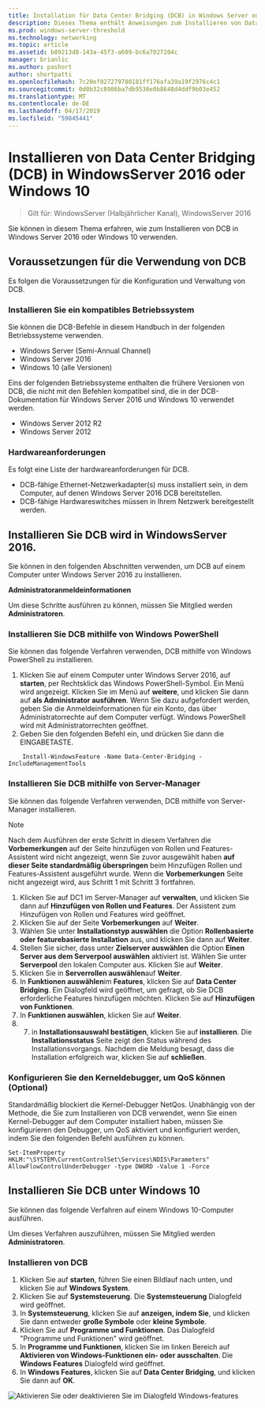 ```yaml
---
title: Installation für Data Center Bridging (DCB) in Windows Server oder Client
description: Dieses Thema enthält Anweisungen zum Installieren von Data Center Bridging in Windows Server oder Windows-Client.
ms.prod: windows-server-threshold
ms.technology: networking
ms.topic: article
ms.assetid: b89213d8-143a-45f3-a609-bc6a7027204c
manager: brianlic
ms.author: pashort
author: shortpatti
ms.openlocfilehash: 7c20ef027279780181ff176afa39a19f2976c4c1
ms.sourcegitcommit: 0d0b32c8986ba7db9536e0b8648d4ddf9b03e452
ms.translationtype: MT
ms.contentlocale: de-DE
ms.lasthandoff: 04/17/2019
ms.locfileid: "59845441"
---
```

# <a name="install-data-center-bridging-dcb-in-windows-server-2016-or-windows-10"></a>Installieren von Data Center Bridging \(DCB\) in WindowsServer 2016 oder Windows 10

>Gilt für: WindowsServer (Halbjährlicher Kanal), WindowsServer 2016

Sie können in diesem Thema erfahren, wie zum Installieren von DCB in Windows Server 2016 oder Windows 10 verwenden.

## <a name="prerequisites-for-using-dcb"></a>Voraussetzungen für die Verwendung von DCB

Es folgen die Voraussetzungen für die Konfiguration und Verwaltung von DCB.

### <a name="install-a-compatible-operating-system"></a>Installieren Sie ein kompatibles Betriebssystem

Sie können die DCB-Befehle in diesem Handbuch in der folgenden Betriebssysteme verwenden.

- Windows Server (Semi-Annual Channel)
- Windows Server 2016
- Windows 10 \(alle Versionen\)

Eins der folgenden Betriebssysteme enthalten die frühere Versionen von DCB, die nicht mit den Befehlen kompatibel sind, die in der DCB-Dokumentation für Windows Server 2016 und Windows 10 verwendet werden.

- Windows Server 2012 R2
- Windows Server 2012

###  <a name="hardware-requirements"></a>Hardwareanforderungen

Es folgt eine Liste der hardwareanforderungen für DCB.

- DCB\-fähige Ethernet-Netzwerkadapter\(s\) muss installiert sein, in dem Computer, auf denen Windows Server 2016 DCB bereitstellen.
- DCB\-fähige Hardwareswitches müssen in Ihrem Netzwerk bereitgestellt werden.


## <a name="install-dcb-in-windows-server-2016"></a>Installieren Sie DCB wird in WindowsServer 2016.

Sie können in den folgenden Abschnitten verwenden, um DCB auf einem Computer unter Windows Server 2016 zu installieren.

**Administratoranmeldeinformationen**

Um diese Schritte ausführen zu können, müssen Sie Mitglied werden **Administratoren**.

### <a name="install-dcb-using-windows-powershell"></a>Installieren Sie DCB mithilfe von Windows PowerShell

Sie können das folgende Verfahren verwenden, DCB mithilfe von Windows PowerShell zu installieren.

1. Klicken Sie auf einem Computer unter Windows Server 2016, auf **starten**, per Rechtsklick das Windows PowerShell-Symbol. Ein Menü wird angezeigt. Klicken Sie im Menü auf **weitere**, und klicken Sie dann auf **als Administrator ausführen**. Wenn Sie dazu aufgefordert werden, geben Sie die Anmeldeinformationen für ein Konto, das über Administratorrechte auf dem Computer verfügt. Windows PowerShell wird mit Administratorrechten geöffnet.
2. Geben Sie den folgenden Befehl ein, und drücken Sie dann die EINGABETASTE.

````
    Install-WindowsFeature -Name Data-Center-Bridging -IncludeManagementTools
````

### <a name="install-dcb-using-server-manager"></a>Installieren Sie DCB mithilfe von Server-Manager

Sie können das folgende Verfahren verwenden, DCB mithilfe von Server-Manager installieren.

>[!NOTE]
>Nach dem Ausführen der erste Schritt in diesem Verfahren die **Vorbemerkungen** auf der Seite hinzufügen von Rollen und Features-Assistent wird nicht angezeigt, wenn Sie zuvor ausgewählt haben **auf dieser Seite standardmäßig überspringen** beim Hinzufügen Rollen und Features-Assistent ausgeführt wurde. Wenn die **Vorbemerkungen** Seite nicht angezeigt wird, aus Schritt 1 mit Schritt 3 fortfahren.

1. Klicken Sie auf DC1 im Server-Manager auf **verwalten**, und klicken Sie dann auf **Hinzufügen von Rollen und Features**. Der Assistent zum Hinzufügen von Rollen und Features wird geöffnet.
2. Klicken Sie auf der Seite **Vorbemerkungen** auf **Weiter**.
3. Wählen Sie unter **Installationstyp auswählen** die Option **Rollenbasierte oder featurebasierte Installation** aus, und klicken Sie dann auf **Weiter**.
4. Stellen Sie sicher, dass unter **Zielserver auswählen** die Option **Einen Server aus dem Serverpool auswählen** aktiviert ist. Wählen Sie unter **Serverpool** den lokalen Computer aus. Klicken Sie auf **Weiter**.
5. Klicken Sie in **Serverrollen auswählen**auf **Weiter**.
6. In **Funktionen auswählen**im **Features**, klicken Sie auf **Data Center Bridging**. Ein Dialogfeld wird geöffnet, um gefragt, ob Sie DCB erforderliche Features hinzufügen möchten. Klicken Sie auf **Hinzufügen von Funktionen**.
7. In **Funktionen auswählen**, klicken Sie auf **Weiter**. 
8. 7. in **Installationsauswahl bestätigen**, klicken Sie auf **installieren**. Die **Installationsstatus** Seite zeigt den Status während des Installationsvorgangs. Nachdem die Meldung besagt, dass die Installation erfolgreich war, klicken Sie auf **schließen**.

### <a name="configure-the-kernel-debugger-to-allow-qos-optional"></a>Konfigurieren Sie den Kerneldebugger, um QoS können \(Optional\)

 Standardmäßig blockiert die Kernel-Debugger NetQos. Unabhängig von der Methode, die Sie zum Installieren von DCB verwendet, wenn Sie einen Kernel-Debugger auf dem Computer installiert haben, müssen Sie konfigurieren den Debugger, um QoS aktiviert und konfiguriert werden, indem Sie den folgenden Befehl ausführen zu können.

````
Set-ItemProperty HKLM:"\SYSTEM\CurrentControlSet\Services\NDIS\Parameters" AllowFlowControlUnderDebugger -type DWORD -Value 1 -Force
````

## <a name="install-dcb-in-windows-10"></a>Installieren Sie DCB unter Windows 10

Sie können das folgende Verfahren auf einem Windows 10-Computer ausführen.

Um dieses Verfahren auszuführen, müssen Sie Mitglied werden **Administratoren**.

### <a name="install-dcb"></a>Installieren von DCB

1. Klicken Sie auf **starten**, führen Sie einen Bildlauf nach unten, und klicken Sie auf **Windows System**.
2. Klicken Sie auf **Systemsteuerung**. Die **Systemsteuerung** Dialogfeld wird geöffnet.
3. In **Systemsteuerung**, klicken Sie auf **anzeigen, indem Sie**, und klicken Sie dann entweder **große Symbole** oder **kleine Symbole**.
4. Klicken Sie auf **Programme und Funktionen**. Das Dialogfeld "Programme und Funktionen" wird geöffnet.
5. In **Programme und Funktionen**, klicken Sie im linken Bereich auf **Aktivieren von Windows-Funktionen ein- oder ausschalten**. Die **Windows Features** Dialogfeld wird geöffnet.
6. In **Windows Features**, klicken Sie auf **Data Center Bridging**, und klicken Sie dann auf **OK**.

![Aktivieren Sie oder deaktivieren Sie im Dialogfeld Windows-features](../../media/Dcb-Scripting/Dcb-Scripting.jpg)


